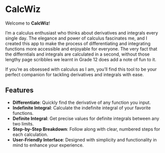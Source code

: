 # CalcWiz


Welcome to **CalcWiz**! 

I’m a calculus enthusiast who thinks about derivatives and integrals every single day. The elegance and power of calculus fascinates me, and I created this app to make the process of differentiating and integrating functions more accessible and enjoyable for everyone. The very fact that the differntials and integrals are calculated in a second, without those lengthy page scribbles we learnt in Grade 12 does add a note of fun to it. 

If you’re as obsessed with calculus as I am, you’ll find this tool to be your perfect companion for tackling derivatives and integrals with ease. 


## Features

- **Differentiate**: Quickly find the derivative of any function you input.
- **Indefinite Integral**: Calculate the indefinite integral of your favorite functions.
- **Definite Integral**: Get precise values for definite integrals between any two limits.
- **Step-by-Step Breakdown**: Follow along with clear, numbered steps for each calculation.
- **User-Friendly Interface**: Designed with simplicity and functionality in mind to enhance your experience.
